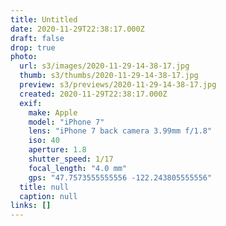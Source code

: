```yaml
---
title: Untitled
date: 2020-11-29T22:38:17.000Z
draft: false
drop: true
photo:
  url: s3/images/2020-11-29-14-38-17.jpg
  thumb: s3/thumbs/2020-11-29-14-38-17.jpg
  preview: s3/previews/2020-11-29-14-38-17.jpg
  created: 2020-11-29T22:38:17.000Z
  exif:
    make: Apple
    model: "iPhone 7"
    lens: "iPhone 7 back camera 3.99mm f/1.8"
    iso: 40
    aperture: 1.8
    shutter_speed: 1/17
    focal_length: "4.0 mm"
    gps: "47.7573555555556 -122.243805555556"
  title: null
  caption: null
links: []
---
```

